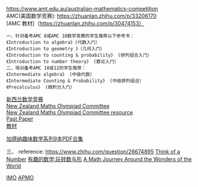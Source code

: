 https://www.amt.edu.au/australian-mathematics-competition  
AMC(美国数学竞赛): https://zhuanlan.zhihu.com/p/33206170  
[AMC 教材]（https://zhuanlan.zhihu.com/p/30474153）  
```
一、针对备考AMC 8或AMC 10数学竞赛的学生推荐以下参考书：
《Introduction to algebra》(代数入门）
《Introduction to geometry 》（几何入门）
《Introduction to counting & probability》 (排列组合入门）
《Introduction to number theory》 (数论入门）
二、培训备考AMC 10或12的学生推荐：
《Intermediate algebra》 (中级代数）
《Intermediate Counting & Probability》 (中级排列组合）
《Precalculus》 (微积分入门）
```
[新西兰数学竞赛](https://nzmaths.co.nz/students)  
[New Zealand Maths Olympiad Committee](http://www.mathsolympiad.org.nz/index.html)  
[New Zealand Maths Olympiad Committee  resource](https://www.mathsolympiad.org.nz/resources.html)  
[Past Paper](https://www.amt.edu.au/department/past-papers)  
[教材](https://zhuanlan.zhihu.com/p/28533204)  

[加德纳趣味数学系列9本PDF合集](https://www.xxurls.com/id/141244116225/url/hWA795124)  


三、
reference: https://www.zhihu.com/question/26674895
[Think of a Number]()
[有趣的数学:玩转数与形]()
[A Math Journey Around the Wonders of the World]()

[IMO](https://www.imo-official.org/problems.aspx)
[APMO](http://www.apmo-official.org/problems)